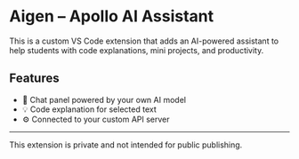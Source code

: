 # Aigen – Apollo AI Assistant

This is a custom VS Code extension that adds an AI-powered assistant to help students with code explanations, mini projects, and productivity.

## Features

- 💬 Chat panel powered by your own AI model
- 💡 Code explanation for selected text
- ⚙️ Connected to your custom API server

---

This extension is private and not intended for public publishing.
